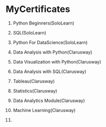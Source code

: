# MyCertificates

1. Python Beginners(SoloLearn)

2. SQL(SoloLearn)

3. Python For DataScience(SoloLearn)

4. Data Analysis with Python(Clarusway)

5. Data Visualization with Python(Clarusway)

6. Data Analysis with SQL(Clarusway)

7. Tableau(Clarusway)

8. Statistics(Clarusway)

9. Data Analytics Module(Clarusway)

10. Machine Learning(Clarusway)

11.
